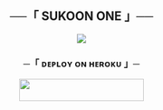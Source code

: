 <h2 align="center">
    ──「 SUKOON ONE 」──
</h2>

<p align="center">
  <img src="https://telegra.ph/file/4ff36276549e67138ad58.jpg">
</p>

<h3 align="center">
    ─「 ᴅᴇᴩʟᴏʏ ᴏɴ ʜᴇʀᴏᴋᴜ 」─
</h3>

<p align="center"><a href="https://dashboard.heroku.com/new?template=https://github.com/ROHAN-LKD-WORLD/SukoonOneBot"> <img src="https://img.shields.io/badge/Deploy%20On%20Heroku-black?style=for-the-badge&logo=heroku" width="220" height="38.45"/></a></p>
